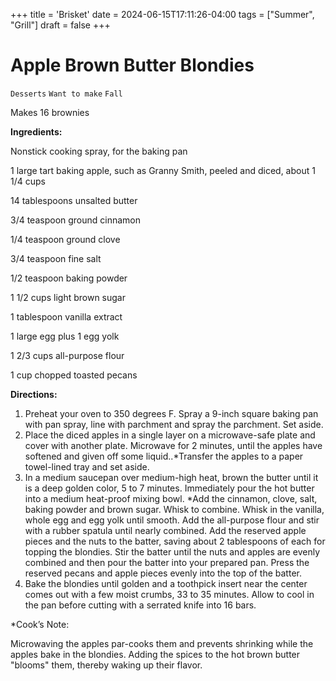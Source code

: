 +++
title = 'Brisket'
date = 2024-06-15T17:11:26-04:00
tags = ["Summer", "Grill"]
draft = false
+++
# Apple Brown Butter Blondies

`Desserts` `Want to make` `Fall`

Makes 16 brownies

**Ingredients:**

Nonstick cooking spray, for the baking pan

1 large tart baking apple, such as Granny Smith, peeled and diced, about 1 1/4 cups 

14 tablespoons unsalted butter 

3/4 teaspoon ground cinnamon 

1/4 teaspoon ground clove 

3/4 teaspoon fine salt 

1/2 teaspoon baking powder 

1 1/2 cups light brown sugar 

1 tablespoon vanilla extract 

1 large egg plus 1 egg yolk 

1 2/3 cups all-purpose flour 

1 cup chopped toasted pecans 

**Directions:**

1. Preheat your oven to 350 degrees F. Spray a 9-inch square baking pan with pan spray, line with parchment and spray the parchment. Set aside.
2. Place the diced apples in a single layer on a microwave-safe plate and cover with another plate. Microwave for 2 minutes, until the apples have softened and given off some liquid..*Transfer the apples to a paper towel-lined tray and set aside.
3. In a medium saucepan over medium-high heat, brown the butter until it is a deep golden color, 5 to 7 minutes. Immediately pour the hot butter into a medium heat-proof mixing bowl. *Add the cinnamon, clove, salt, baking powder and brown sugar. Whisk to combine. Whisk in the vanilla, whole egg and egg yolk until smooth. Add the all-purpose flour and stir with a rubber spatula until nearly combined. Add the reserved apple pieces and the nuts to the batter, saving about 2 tablespoons of each for topping the blondies. Stir the batter until the nuts and apples are evenly combined and then pour the batter into your prepared pan. Press the reserved pecans and apple pieces evenly into the top of the batter.
4. Bake the blondies until golden and a toothpick insert near the center comes out with a few moist crumbs, 33 to 35 minutes. Allow to cool in the pan before cutting with a serrated knife into 16 bars.

*Cook’s Note:

Microwaving the apples par-cooks them and prevents shrinking while the apples bake in the blondies. Adding the spices to the hot brown butter "blooms" them, thereby waking up their flavor.
